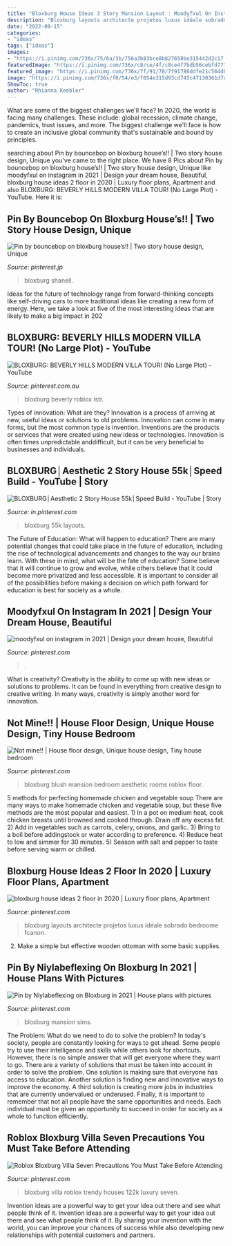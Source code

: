 ```yaml
---
title: "Bloxburg House Ideas 3 Story Mansion Layout : Moodyfxul On Instagram In 2021"
description: "Bloxburg layouts architecte projetos luxus idéale sobrado bedroome fcanon"
date: "2022-09-15"
categories:
- "ideas"
tags: ["ideas"]
images:
- "https://i.pinimg.com/736x/75/6a/3b/756a3b83bce8b827658be315442d2c17.jpg"
featuredImage: "https://i.pinimg.com/736x/c8/ce/4f/c8ce4f7bdb56cebfd77711f5d6ee4d1e.jpg"
featured_image: "https://i.pinimg.com/736x/7f/91/78/7f91786ddfe21c564d8c5d1d39327ab5.jpg"
image: "https://i.pinimg.com/736x/f0/54/e3/f054e315d93cd745c47130361d7c2796.jpg"
ShowToc: true
author: "Rhianna Keebler"
---
```



What are some of the biggest challenges we'll face?
In 2020, the world is facing many challenges. These include: global recession, climate change, pandemics, trust issues, and more. The biggest challenge we'll face is how to create an inclusive global community that's sustainable and bound by principles.

	

		
searching about Pin by bouncebop on bloxburg house’s!! | Two story house design, Unique you've came to the right place. We have 8 Pics about Pin by bouncebop on bloxburg house’s!! | Two story house design, Unique like moodyfxul on instagram in 2021 | Design your dream house, Beautiful, bloxburg house ideas 2 floor in 2020 | Luxury floor plans, Apartment and also BLOXBURG: BEVERLY HILLS MODERN VILLA TOUR! (No Large Plot) - YouTube. Here it is:
		
    
## Pin By Bouncebop On Bloxburg House’s!! | Two Story House Design, Unique

<img loading=lazy src="https://i.pinimg.com/736x/f0/54/e3/f054e315d93cd745c47130361d7c2796.jpg" onerror="this.onerror=null;this.src='https://tse4.mm.bing.net/th?id=OIP.GR-IM5A7JLWaL_QUlqFZvAHaEG&amp;pid=15.1';" alt="Pin by bouncebop on bloxburg house’s!! | Two story house design, Unique">

_Source: pinterest.jp_

>bloxburg shanell. 

	

Ideas for the future of technology range from forward-thinking concepts like self-driving cars to more traditional ideas like creating a new form of energy. Here, we take a look at five of the most interesting ideas that are likely to make a big impact in 202
    
## BLOXBURG: BEVERLY HILLS MODERN VILLA TOUR! (No Large Plot) - YouTube

<img loading=lazy src="https://i.pinimg.com/736x/a2/e5/65/a2e565fa8e6c4b20d3bd20365a99b519.jpg" onerror="this.onerror=null;this.src='https://tse1.mm.bing.net/th?id=OIP.3vYHy3mk1Af18vWl0mMrsgHaEK&amp;pid=15.1';" alt="BLOXBURG: BEVERLY HILLS MODERN VILLA TOUR! (No Large Plot) - YouTube">

_Source: pinterest.com.au_

>bloxburg beverly roblox lstr. 

	

Types of innovation: What are they?
Innovation is a process of arriving at new, useful ideas or solutions to old problems. Innovation can come in many forms, but the most common type is invention. Inventions are the products or services that were created using new ideas or technologies. Innovation is often times unpredictable anddifficult, but it can be very beneficial to businesses and individuals.

    
## BLOXBURG│Aesthetic 2 Story House 55k│Speed Build - YouTube | Story

<img loading=lazy src="https://i.pinimg.com/736x/75/6a/3b/756a3b83bce8b827658be315442d2c17.jpg" onerror="this.onerror=null;this.src='https://tse1.mm.bing.net/th?id=OIP.7uiUy5hmRhitdi1uXUSJqwHaFj&amp;pid=15.1';" alt="BLOXBURG│Aesthetic 2 Story House 55k│Speed Build - YouTube | Story">

_Source: in.pinterest.com_

>bloxburg 55k layouts. 

	

The Future of Education: What will happen to education?
There are many potential changes that could take place in the future of education, including the rise of technological advancements and changes to the way our brains learn. With these in mind, what will be the fate of education? Some believe that it will continue to grow and evolve, while others believe that it could become more privatized and less accessible. It is important to consider all of the possibilities before making a decision on which path forward for education is best for society as a whole.

    
## Moodyfxul On Instagram In 2021 | Design Your Dream House, Beautiful

<img loading=lazy src="https://i.pinimg.com/736x/ac/ae/30/acae3028ff8f3eaa9bcf6be54e91f6bb.jpg" onerror="this.onerror=null;this.src='https://tse4.mm.bing.net/th?id=OIP._F60Lx9DiBI2eBgVKmR4lAHaEk&amp;pid=15.1';" alt="moodyfxul on instagram in 2021 | Design your dream house, Beautiful">

_Source: pinterest.com_

>. 

	

What is creativity?
Creativity is the ability to come up with new ideas or solutions to problems. It can be found in everything from creative design to creative writing. In many ways, creativity is simply another word for innovation.

    
## Not Mine!! | House Floor Design, Unique House Design, Tiny House Bedroom

<img loading=lazy src="https://i.pinimg.com/736x/94/c1/73/94c17321354f16fb3592c85164043ff9.jpg" onerror="this.onerror=null;this.src='https://tse1.mm.bing.net/th?id=OIP.JyexfLPjwfGS1knj4B2dmQHaEK&amp;pid=15.1';" alt="Not mine!! | House floor design, Unique house design, Tiny house bedroom">

_Source: pinterest.com_

>bloxburg blush mansion bedroom aesthetic rooms roblox floor. 

	

5 methods for perfecting homemade chicken and vegetable soup
There are many ways to make homemade chicken and vegetable soup, but these five methods are the most popular and easiest. 1) In a pot on medium heat, cook chicken breasts until browned and cooked through. Drain off any excess fat. 2) Add in vegetables such as carrots, celery, onions, and garlic. 3) Bring to a boil before addingstock or water according to preference. 4) Reduce heat to low and simmer for 30 minutes. 5) Season with salt and pepper to taste before serving warm or chilled.

    
## Bloxburg House Ideas 2 Floor In 2020 | Luxury Floor Plans, Apartment

<img loading=lazy src="https://i.pinimg.com/736x/7f/91/78/7f91786ddfe21c564d8c5d1d39327ab5.jpg" onerror="this.onerror=null;this.src='https://tse2.mm.bing.net/th?id=OIP.jeG_eU8WywE8qbG-K_OBpgAAAA&amp;pid=15.1';" alt="bloxburg house ideas 2 floor in 2020 | Luxury floor plans, Apartment">

_Source: pinterest.com_

>bloxburg layouts architecte projetos luxus idéale sobrado bedroome fcanon. 

	

2. Make a simple but effective wooden ottoman with some basic supplies.

    
## Pin By Niylabeflexing On Bloxburg In 2021 | House Plans With Pictures

<img loading=lazy src="https://i.pinimg.com/736x/44/15/25/441525740d780e2b8b33cbe27f8a7c89.jpg" onerror="this.onerror=null;this.src='https://tse2.mm.bing.net/th?id=OIP.U3_qc_RKY8hGqDm3WA4RVAHaE8&amp;pid=15.1';" alt="Pin by Niylabeflexing on Bloxburg in 2021 | House plans with pictures">

_Source: pinterest.com_

>bloxburg mansion sims. 

	

The Problem: What do we need to do to solve the problem?
In today's society, people are constantly looking for ways to get ahead. Some people try to use their intelligence and skills while others look for shortcuts. However, there is no simple answer that will get everyone where they want to go. There are a variety of solutions that must be taken into account in order to solve the problem. One solution is making sure that everyone has access to education. Another solution is finding new and innovative ways to improve the economy. A third solution is creating more jobs in industries that are currently undervalued or underused. Finally, it is important to remember that not all people have the same opportunities and needs. Each individual must be given an opportunity to succeed in order for society as a whole to function efficiently.

    
## Roblox Bloxburg Villa Seven Precautions You Must Take Before Attending

<img loading=lazy src="https://i.pinimg.com/736x/c8/ce/4f/c8ce4f7bdb56cebfd77711f5d6ee4d1e.jpg" onerror="this.onerror=null;this.src='https://tse3.mm.bing.net/th?id=OIP.GfghnZk_NtGpb2sg-6M6TgHaEK&amp;pid=15.1';" alt="Roblox Bloxburg Villa Seven Precautions You Must Take Before Attending">

_Source: pinterest.com_

>bloxburg villa roblox trendy houses 122k luxury seven. 

	

Invention ideas are a powerful way to get your idea out there and see what people think of it.
Invention ideas are a powerful way to get your idea out there and see what people think of it. By sharing your invention with the world, you can improve your chances of success while also developing new relationships with potential customers and partners.


